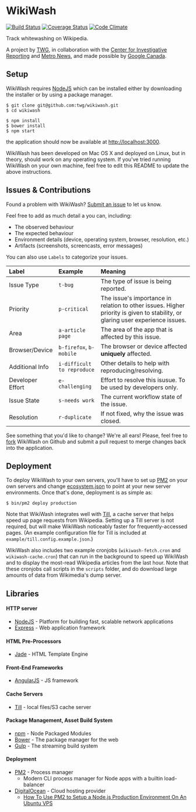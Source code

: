 
# WikiWash

[![Build Status](https://img.shields.io/travis/twg/wikiwash.svg?style=flat)](https://travis-ci.org/twg/wikiwash) [![Coverage Status](https://img.shields.io/coveralls/twg/wikiwash.svg?style=flat)](https://coveralls.io/r/twg/wikiwash) [![Code Climate](https://img.shields.io/codeclimate/github/twg/wikiwash.svg?style=flat)](https://codeclimate.com/github/twg/wikiwash)

Track whitewashing on Wikipedia.

A project by [TWG](https://twg.io), in collaboration with
the [Center for Investigative Reporting](http://www.centerforinvestigativereporting.org/) and
[Metro News](http://metronews.ca/), and made possible by [Google Canada](http://googlecanada.blogspot.ca/).


## Setup

WikiWash requires [NodeJS](http://nodejs.org/) which can be installed either
by downloading the installer or by using a package manager.


```
$ git clone git@github.com:twg/wikiwash.git
$ cd wikiwash

$ npm install
$ bower install
$ npm start
```

the application should now be available at [http://localhost:3000](http://localhost:3000).

WikiWash has been developed on Mac OS X and deployed on Linux, but in theory,
should work on any operating system. If you've tried running WikiWash on your
own machine, feel free to edit this README to update the above instructions.

## Issues & Contributions

Found a problem with WikiWash? [Submit an issue](https://github.com/twg/wikiwash/issues/new)
to let us know.

Feel free to add as much detail a you can, including:

- The observed behaviour
- The expected behaviour
- Environment details (device, operating system, browser, resolution, etc.)
- Artifacts (screenshots, screencasts, error messages)

You can also use `Labels` to categorize your issues.

| Label            | Example                     | Meaning                                                       |
|:-----------------|:----------------------------|:--------------------------------------------------------------|
| Issue Type       | `t-bug`                     | The type of issue is being reported.                          |
| Priority         | `p-critical`                | The issue's importance in relation to other issues. Higher                                                        priority is given to stability, or glaring user experience                                                                                                             issues.  |
| Area             | `a-article page`            | The area of the app that is affected by this issue.           |
| Browser/Device   | `b-firefox`, `b-mobile`     | The browser or device affected **uniquely** affected.         |
| Additional Info  | `i-difficult to reproduce`  | Other details to help with reproducing/resolving.             |
| Developer Effort | `e-challenging`             | Effort to resolve this isusue. To be used by developers only. |
| Issue State      | `s-needs work`              | The current workflow state of the issue.                      |
| Resolution       | `r-duplicate`               | If not fixed, why the issue was closed.                       |

See something that you'd like to change? We're all ears! Please, feel free to
[fork](https://github.com/twg/wikiwash/fork) WikiWash on Github and submit a
pull request to merge changes back into the application.

## Deployment

To deploy WikiWash to your own servers, you'll have to set up
[PM2](https://github.com/Unitech/pm2) on your own servers and change
[ecosystem.json](https://github.com/twg/wikiwash/blob/master/ecosystem.json)
to point at your new server environments. Once that's done, deployment is as
simple as:

```
$ bin/pm2 deploy production
```

Note that WikiWash integrates well with [Till](https://github.com/psobot/till),
a cache server that helps speed up page requests from Wikipedia. Setting up a
Till server is not required, but will make WikiWash noticeably faster for
frequently-accessed pages. (An example configuration file for Till is included
at `example/till.config.example.json`.)

WikiWash also includes two example cronjobs (`wikiwash-fetch.cron` and
`wikiwash-cache.cron`) that can run in the background to speed up WikiWash and
to display the most-read Wikipedia articles from the last hour. Note that
these cronjobs call scripts in the `scripts` folder, and do download large
amounts of data from Wikimedia's dump server.

## Libraries

#### HTTP server

* [NodeJS](http://nodejs.org/) - Platform for building fast, scalable network applications
* [Express](http://expressjs.com/) - Web application framework

#### HTML Pre-Processors

* [Jade](http://jade-lang.com/) - HTML Template Engine

#### Front-End Frameworks

* [AngularJS](https://angularjs.org/) - JS framework

#### Cache Servers

* [Till](https://github.com/psobot/till) - local files/S3 cache server

#### Package Management, Asset Build System

* [npm](https://npmjs.org) - Node Packaged Modules
* [Bower](http://bower.io) - The package manager for the web
* [Gulp](http://gulpjs.com) - The streaming build system

#### Deployment
* [PM2](https://github.com/Unitech/pm2) - Process manager
  * Modern CLI process manager for Node apps with a builtin load-balancer
* [DigitalOcean](https://www.digitalocean.com/) - Cloud hosting provider
  * [How To Use PM2 to Setup a Node.js Production Environment On An Ubuntu VPS](https://www.digitalocean.com/community/tutorials/how-to-use-pm2-to-setup-a-node-js-production-environment-on-an-ubuntu-vps)
